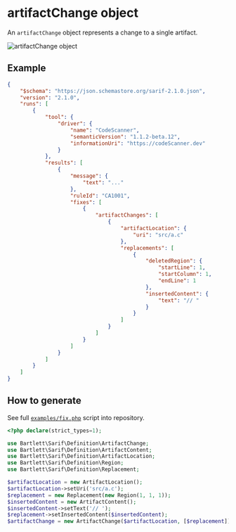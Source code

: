 <!-- markdownlint-disable MD013 -->
# artifactChange object

An `artifactChange` object represents a change to a single artifact.

![artifactChange object](../assets/images/reference-artifact-change.graphviz.svg)

## Example

```json
{
    "$schema": "https://json.schemastore.org/sarif-2.1.0.json",
    "version": "2.1.0",
    "runs": [
        {
            "tool": {
                "driver": {
                    "name": "CodeScanner",
                    "semanticVersion": "1.1.2-beta.12",
                    "informationUri": "https://codeScanner.dev"
                }
            },
            "results": [
                {
                    "message": {
                        "text": "..."
                    },
                    "ruleId": "CA1001",
                    "fixes": [
                        {
                            "artifactChanges": [
                                {
                                    "artifactLocation": {
                                        "uri": "src/a.c"
                                    },
                                    "replacements": [
                                        {
                                            "deletedRegion": {
                                                "startLine": 1,
                                                "startColumn": 1,
                                                "endLine": 1
                                            },
                                            "insertedContent": {
                                                "text": "// "
                                            }
                                        }
                                    ]
                                }
                            ]
                        }
                    ]
                }
            ]
        }
    ]
}
```

## How to generate

See full [`examples/fix.php`][example-script] script into repository.

[example-script]: https://github.com/llaville/sarif-php-sdk/blob/master/examples/fix.php

```php
<?php declare(strict_types=1);

use Bartlett\Sarif\Definition\ArtifactChange;
use Bartlett\Sarif\Definition\ArtifactContent;
use Bartlett\Sarif\Definition\ArtifactLocation;
use Bartlett\Sarif\Definition\Region;
use Bartlett\Sarif\Definition\Replacement;

$artifactLocation = new ArtifactLocation();
$artifactLocation->setUri('src/a.c');
$replacement = new Replacement(new Region(1, 1, 1));
$insertedContent = new ArtifactContent();
$insertedContent->setText('// ');
$replacement->setInsertedContent($insertedContent);
$artifactChange = new ArtifactChange($artifactLocation, [$replacement]);

```
